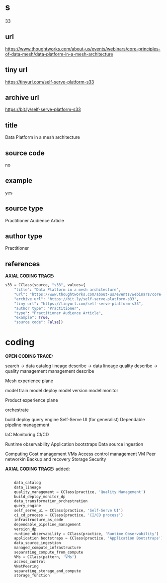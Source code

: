 # s 
33
## url
https://www.thoughtworks.com/about-us/events/webinars/core-principles-of-data-mesh/data-platform-in-a-mesh-architecture
## tiny url
https://tinyurl.com/self-serve-platform-s33
## archive url
https://bit.ly/self-serve-platform-s33
## title
Data Platform in a mesh architecture
## source code
no
## example
yes
## source type 
Practitioner Audience Article
## author type
Practitioner
## references

**AXIAL CODING TRACE:**
``` python
s33 = CClass(source, "s33", values={
    "title": "Data Platform in a mesh architecture",
    "url": "https://www.thoughtworks.com/about-us/events/webinars/core-principles-of-data-mesh/data-platform-in-a-mesh-architecture",
    "archive url": "https://bit.ly/self-serve-platform-s33",
    "tiny url": "https://tinyurl.com/self-serve-platform-s33",
    "author type": "Practitioner",
    "type": "Practitioner Audience Article",
    "example": True,
    "source code": False})
```

# coding

**OPEN CODING TRACE:**

search -> data catalog
lineage describe -> data lineage
quality describe -> quality management
management describe 

Mesh experience plane

model train
model deploy
model version
model monitor

Product experience plane

orchestrate

build 
deploy
query engine
Self-Serve UI (for generalist)
Dependable pipeline management 

IaC
Monitoring
CI/CD

Runtime observability
Application bootstraps
Data source ingestion

Computing 
Cost management 
VMs
Access control management 
VM Peer networkin
Backup and recovery
Storage
Security

**AXIAL CODING TRACE:**
added:
``` python
    
    data_catalog
    data_lineage
    quality_management = CClass(practice, 'Quality Management')
    build_deploy_monitor_dp
    data_transformation_orchestration
    query_engine
    self_serve_ui = CClass(practice, 'Self-Serve UI')
    ci_cd_process = CClass(practice, 'CI/CD process')
    infrastructure_as_code
    dependable_pipeline_management
    version_dp 
    runtime observability = CClass(practice, 'Runtime Observability')
    application bootstraps = CClass(practice, 'Application Bootstraps')
    data_source_ingestion
    managed_compute_infrastructure
    separating_compute_from_compute
    VMs = CClass(pattern, 'VMs')
    access_control
    VNetPeering
    separating_storage_and_compute
    storage_function
    
```





